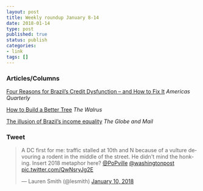 ```yaml
---
layout: post
title: Weekly roundup January 8-14
date: 2018-01-14
type: post
published: true
status: publish
categories:
- link
tags: []
---
```


### Articles/Columns

[Four Reasons for Brazil’s Credit Dysfunction – and How to Fix It](https://americasquarterly.org/content/four-reasons-brazils-credit-dysfunction-and-how-fix-it-0 "Four Reasons for Brazil’s Credit Dysfunction – and How to Fix It. By Rodrigo Zeidan") *Americas Quarterly*

[How to Build a Better Tree](https://thewalrus.ca/how-to-build-a-better-tree/ "How to Build a Better Tree. By Andrew Reeves") *The Walrus*

[The illusion of Brazil’s income equality](https://www.theglobeandmail.com/news/world/the-illusion-of-brazils-incomeequality/article37536515/ "The illusion of Brazil’s income equality. By Stephanie Nolen") *The Globe and Mail*

### Tweet

<blockquote class="twitter-tweet" data-lang="en"><p lang="en" dir="ltr">A DC first for me: traffic stalled at 10th and N because of a vulture devouring a rodent in the middle of the street. He didn&#39;t mind the honking. Insert 2018 metaphor here? <a href="https://twitter.com/PoPville?ref_src=twsrc%5Etfw">@PoPville</a> <a href="https://twitter.com/washingtonpost?ref_src=twsrc%5Etfw">@washingtonpost</a> <a href="https://t.co/QwNsryJg2E">pic.twitter.com/QwNsryJg2E</a></p>&mdash; Lauren Smith (@lesmith) <a href="https://twitter.com/lesmith/status/951211692180074498?ref_src=twsrc%5Etfw">January 10, 2018</a></blockquote> <script async src="https://platform.twitter.com/widgets.js" charset="utf-8"></script> 
